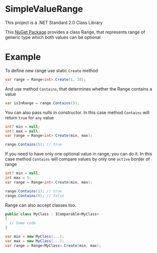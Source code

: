 # SimpleValueRange

This project is a .NET Standard 2.0 Class Library

This [NuGet Package](https://www.nuget.org/packages/tapa_.SimpleValueRange/) provides a class Range, that represents range of generic type which both values can be optional

# Example

To define new range use static `Create` method

```c#
var range = Range<int>.Create(1, 10);
```


And use method `Contains`, that determines whether the Range contains a value

```c#
var isInRange = range.Contains(5);
```


You can also pass nulls in constructor.
In this case method `Contains` will return `true` for `any` value

```c#
int? min = null;
int? max = null;
var range = Range<int>.Create(min, max);

range.Contains(5); // true
```

If you need to have only one optional value in range, you can do it.
In this case method `Contains` will compare values by only one `active` border of range

```c#
int? min = null;
int max = 5;
var range = Range<int>.Create(min, max);

range.Contains(1); // true
range.Contains(6); // false
```

Range can also accept classes too.

```c#
public class MyClass : IComparable<MyClass>
{
  // Some code
}

var min = new MyClass(...);
var max = new MyClass(...);
var range = Range<MyClass>.Create(min, max);
```



